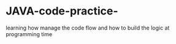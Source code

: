 # JAVA-code-practice-
learning  how manage the code flow and how to build the logic at programming time  
